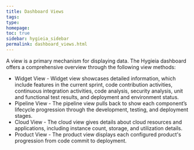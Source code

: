 ```yaml
---
title: Dashboard Views
tags: 
type: 
homepage: 
toc: true
sidebar: hygieia_sidebar
permalink: dashboard_views.html
---
```


A view is a primary mechanism for displaying data. The Hygieia dashboard offers a comprehensive overview through the following view methods:

- Widget View - Widget view showcases detailed information, which include features in the current sprint, code contribution activities, continuous integration activities, code analysis, security analysis, unit and functional test results, and deployment and environment status.
- Pipeline View - The pipeline view pulls back to show each component’s lifecycle progression through the development, testing, and deployment stages.
- Cloud View - The cloud view gives details about cloud resources and applications, including instance count, storage, and utilization details. 
- Product View - The product view displays each configured product's progression from code commit to deployment.
